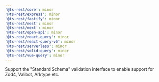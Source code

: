```yaml
---
'@ts-rest/core': minor
'@ts-rest/express': minor
'@ts-rest/fastify': minor
'@ts-rest/nest': minor
'@ts-rest/next': minor
'@ts-rest/open-api': minor
'@ts-rest/react-query': minor
'@ts-rest/react-query-v5': minor
'@ts-rest/serverless': minor
'@ts-rest/solid-query': minor
'@ts-rest/vue-query': minor
---
```


Support the "Standard Schema" validation interface to enable support for Zod4, Valibot, Arktype etc.
